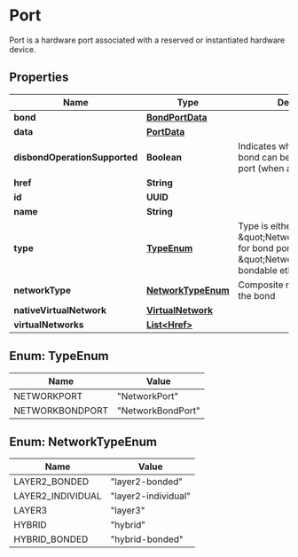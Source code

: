 

# Port

Port is a hardware port associated with a reserved or instantiated hardware device.

## Properties

| Name | Type | Description | Notes |
|------------ | ------------- | ------------- | -------------|
|**bond** | [**BondPortData**](BondPortData.md) |  |  [optional] |
|**data** | [**PortData**](PortData.md) |  |  [optional] |
|**disbondOperationSupported** | **Boolean** | Indicates whether or not the bond can be broken on the port (when applicable). |  [optional] |
|**href** | **String** |  |  [optional] |
|**id** | **UUID** |  |  [optional] |
|**name** | **String** |  |  [optional] |
|**type** | [**TypeEnum**](#TypeEnum) | Type is either \&quot;NetworkBondPort\&quot; for bond ports or \&quot;NetworkPort\&quot; for bondable ethernet ports |  [optional] |
|**networkType** | [**NetworkTypeEnum**](#NetworkTypeEnum) | Composite network type of the bond |  [optional] |
|**nativeVirtualNetwork** | [**VirtualNetwork**](VirtualNetwork.md) |  |  [optional] |
|**virtualNetworks** | [**List&lt;Href&gt;**](Href.md) |  |  [optional] |



## Enum: TypeEnum

| Name | Value |
|---- | -----|
| NETWORKPORT | &quot;NetworkPort&quot; |
| NETWORKBONDPORT | &quot;NetworkBondPort&quot; |



## Enum: NetworkTypeEnum

| Name | Value |
|---- | -----|
| LAYER2_BONDED | &quot;layer2-bonded&quot; |
| LAYER2_INDIVIDUAL | &quot;layer2-individual&quot; |
| LAYER3 | &quot;layer3&quot; |
| HYBRID | &quot;hybrid&quot; |
| HYBRID_BONDED | &quot;hybrid-bonded&quot; |



